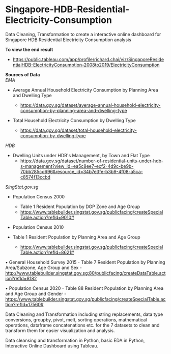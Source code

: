 # Singapore-HDB-Residential-Electricity-Consumption
Data Cleaning, Transformation to create a interactive online dashboard for Singapore HDB Residential Electricity Consumption analysis

**To view the end result**
- https://public.tableau.com/app/profile/richard.chai/viz/SingaporeResidentialHDB-ElectricityConsumption-2008to2019/ElectricityConsumption

**Sources of Data**<br>
*EMA*
- Average Annual Household Electricity Consumption by Planning Area and Dwelling Type 
    - https://data.gov.sg/dataset/average-annual-household-electricity-consumption-by-planning-area-and-dwelling-type

- Total Household Electricity Consumption by Dwelling Type
    - https://data.gov.sg/dataset/total-household-electricity-consumption-by-dwelling-type

*HDB*
- Dwelling Units under HDB's Management, by Town and Flat Type 
    - https://data.gov.sg/dataset/number-of-residential-units-under-hdb-s-management?view_id=ea5c8ee7-ecf2-4d9c-be9b-70bb285cd696&resource_id=34b7e3fe-b3b9-4f08-a5ca-c8574f13ccbd

*SingStat.gov.sg*
- Population Census 2000
    - Table 1 Resident Population by DGP Zone and Age Group
    - https://www.tablebuilder.singstat.gov.sg/publicfacing/createSpecialTable.action?refId=9010#

- Population Census 2010
-   Table 1 Resident Population by Planning Area and Age Group
    - https://www.tablebuilder.singstat.gov.sg/publicfacing/createSpecialTable.action?refId=8621#

•	General Household Survey 2015
    - Table 7 Resident Population by Planning Area/Subzone, Age Group and Sex
        - http://www.tablebuilder.singstat.gov.sg:80/publicfacing/createDataTable.action?refId=8182

•	Population Census 2020
    - Table 88 Resident Population by Planning Area and Age Group and Gender
        - https://www.tablebuilder.singstat.gov.sg/publicfacing/createSpecialTable.action?refId=17560#

Data Cleaning and Transformation including string replacements, data type conversions, groupby, pivot, melt, sorting operations, mathematical operations, dataframe concatenations etc. for the 7 datasets to clean and transform them for easier visualization and analysis.

Data cleansing and transformation in Python, basic EDA in Python, Interactive Online Dashboard using Tableau.

